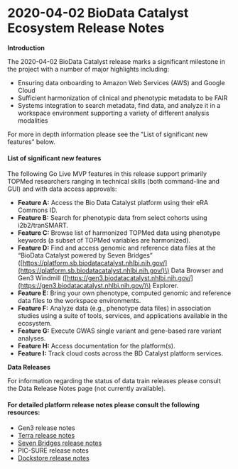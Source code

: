 # 2020-04-02 BioData Catalyst Ecosystem Release Notes

**Introduction**

The 2020-04-02 BioData Catalyst release marks a significant milestone in the project with a number of major highlights including:

* Ensuring data onboarding to Amazon Web Services \(AWS\) and Google Cloud
* Sufficient harmonization of clinical and phenotypic metadata to be FAIR
* Systems integration to search metadata, find data, and analyze it in a workspace environment supporting a variety of different analysis modalities

For more in depth information please see the "List of significant new features" below.

#### **List of significant new features**

The following Go Live MVP features in this release support primarily TOPMed researchers ranging in technical skills \(both command-line and GUI\) and with data access approvals:

* **Feature A:** Access the Bio Data Catalyst platform using their eRA Commons ID.
* **Feature B:** Search for phenotypic data from select cohorts using i2b2/tranSMART.
* **Feature C:** Browse list of harmonized TOPMed data using phenotype keywords \(a subset of TOPMed variables are harmonized\).
* **Feature D:** Find and access genomic and reference data files at the “BioData Catalyst powered by Seven Bridges”  \([https://platform.sb.biodatacatalyst.nhlbi.nih.gov/](https://platform.sb.biodatacatalyst.nhlbi.nih.gov/)\) Data Browser and Gen3 Windmill \([https://gen3.biodatacatalyst.nhlbi.nih.gov/](https://gen3.biodatacatalyst.nhlbi.nih.gov/)\) Explorer.
* **Feature E:** Bring your own phenotype, computed genomic and reference data files to the workspace environments.
* **Feature F:**  Analyze data \(e.g., phenotype data files\) in association studies using a suite of tools, services, and applications available in the ecosystem.  
* **Feature G:** Execute GWAS single variant and gene-based rare variant analyses.
* **Feature H:**  Access documentation for the platform\(s\).
* **Feature I:**  Track cloud costs across the BD Catalyst platform services.

**Data Releases**

For information regarding the status of data train releases please consult the Data Release Notes page \(not currently available\).

#### **For detailed platform release notes please consult the following resources:**

* Gen3 release notes 
* [Terra release notes](https://support.terra.bio/hc/en-us/categories/360000693572)
* [Seven Bridges release notes](https://sb-biodatacatalyst.readme.io/blog)
* PIC-SURE release notes
* [Dockstore release notes](https://docs.dockstore.org/en/develop/changelog.html)



